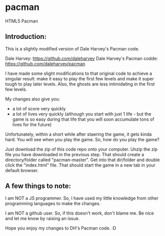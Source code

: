 # pacman
HTML5 Pacman

Introduction:
----

This is a slightly modified version of Dale Harvey's Pacman code.

Dale Harvey: https://github.com/daleharvey
Dale Harvey's Pacman codde: https://github.com/daleharvey/pacman

I have made some slight modifications to that original code to achieve a singular result: make it easy to play the first few levels and make it super tough to play later levels. Also, the ghosts are less intimidating in the first few levels.

My changes also give you:
* a lot of score very quickly
* a lot of lives very quickly (although you start with just 1 life - but the game is so easy during that life that you will soon accumulate tons of lives for the future)

Unfortunately, within a short while after staering the game, it gets kinda hard. You will see when you play the game. So, how do you play the game?

Just download the zip of this code repo onto your computer. Unzip the zip file you have downloaded in the previous step. That should create a directory/folder called "pacman-master". Get into that dir/folder and double click the "index.html" file. That should start the game in a new tab in your default browser.

A few things to note:
----

I am NOT a JS programmer. So, I have used my little knowledge from other programming languages to make the changes.

I am NOT a github user. So, if this doesn't work, don't blame me. Be nice and let me know by raising an issue.

Hope you enjoy my changes to DH's Pacman code. :D
